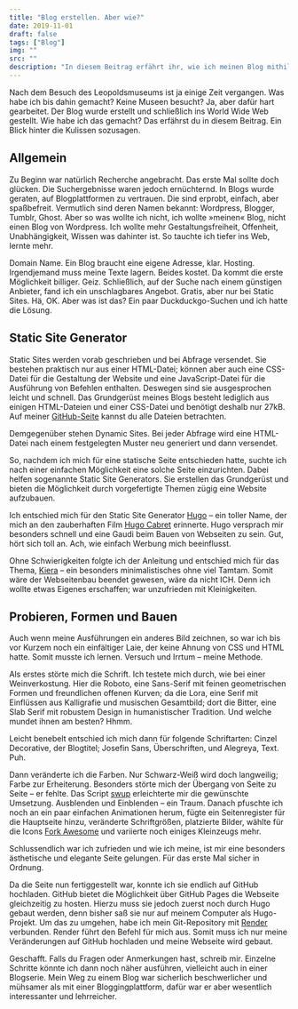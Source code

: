 ```yaml
---
title: "Blog erstellen. Aber wie?"
date: 2019-11-01
draft: false
tags: ["Blog"]
img: ""
src: ""
description: "In diesem Beitrag erfährt ihr, wie ich meinen Blog mithilfe von Hugo und Github Pages gestartet habe."
---
```


Nach dem Besuch des Leopoldsmuseums ist ja einige Zeit vergangen. Was habe ich bis dahin gemacht? Keine Museen besucht? Ja, aber dafür hart gearbeitet. Der Blog wurde erstellt und schließlich ins World Wide Web gestellt. Wie habe ich das gemacht? Das erfährst du in diesem Beitrag. Ein Blick hinter die Kulissen sozusagen. <!--more-->

## Allgemein

Zu Beginn war natürlich Recherche angebracht. Das erste Mal sollte doch glücken. Die Suchergebnisse waren jedoch ernüchternd. In Blogs wurde geraten, auf Blogplattformen zu vertrauen. Die sind erprobt, einfach, aber spaßbefreit. Vermutlich sind deren Namen bekannt: Wordpress, Blogger, Tumblr, Ghost. Aber so was wollte ich nicht, ich wollte »meinen« Blog, nicht einen Blog von Wordpress. Ich wollte mehr Gestaltungsfreiheit, Offenheit, Unabhängigkeit, Wissen was dahinter ist. So tauchte ich tiefer ins Web, lernte mehr.

Domain Name. Ein Blog braucht eine eigene Adresse, klar. Hosting. Irgendjemand muss meine Texte lagern. Beides kostet. Da kommt die erste Möglichkeit billiger. Geiz. Schließlich, auf der Suche nach einem günstigen Anbieter, fand ich ein unschlagbares Angebot. Gratis, aber nur bei Static Sites. Hä, OK. Aber was ist das? Ein paar Duckduckgo-Suchen und ich hatte die Lösung.

## Static Site Generator

Static Sites werden vorab geschrieben und bei Abfrage versendet. Sie bestehen praktisch nur aus einer HTML-Datei; können aber auch eine CSS-Datei für die Gestaltung der Website und eine JavaScript-Datei für die Ausführung von Befehlen enthalten. Deswegen sind sie ausgesprochen leicht und schnell. Das Grundgerüst meines Blogs besteht lediglich aus einigen HTML-Dateien und einer CSS-Datei und benötigt deshalb nur 27kB. Auf meiner [GitHub-Seite](https://github.com/museedepot/museedepotsource) kannst du alle Dateien betrachten.

Demgegenüber stehen Dynamic Sites. Bei jeder Abfrage wird eine HTML-Datei nach einem festgelegten Muster neu generiert und dann versendet.

So, nachdem ich mich für eine statische Seite entschieden hatte, suchte ich nach einer einfachen Möglichkeit eine solche Seite einzurichten. Dabei helfen sogenannte Static Site Generators. Sie erstellen das Grundgerüst und bieten die Möglichkeit durch vorgefertigte Themen zügig eine Website aufzubauen.

Ich entschied mich für den Static Site Generator [Hugo](https://gohugo.io/) – ein toller Name, der mich an den zauberhaften Film [Hugo Cabret](https://www.youtube.com/watch?v=Hv3obL9HqyY) erinnerte. Hugo versprach mir besonders schnell und eine Gaudi beim Bauen von Webseiten zu sein. Gut, hört sich toll an. Ach, wie einfach Werbung mich beeinflusst.

Ohne Schwierigkeiten folgte ich der Anleitung und entschied mich für das Thema, [Kiera](https://github.com/avianto/hugo-kiera) – ein besonders minimalistisches ohne viel Tamtam. Somit wäre der Webseitenbau beendet gewesen, wäre da nicht ICH. Denn ich wollte etwas Eigenes erschaffen; war unzufrieden mit Kleinigkeiten.

## Probieren, Formen und Bauen

Auch wenn meine Ausführungen ein anderes Bild zeichnen, so war ich bis vor Kurzem noch ein einfältiger Laie, der keine Ahnung von CSS und HTML hatte. Somit musste ich lernen. Versuch und Irrtum – meine Methode. 

Als erstes störte mich die Schrift. Ich testete mich durch, wie bei einer Weinverkostung. Hier die Roboto, eine Sans-Serif mit feinen geometrischen Formen und freundlichen offenen Kurven; da die Lora, eine Serif mit Einflüssen aus Kalligrafie und musischen Gesamtbild; dort die Bitter, eine Slab Serif mit robustem Design in humanistischer Tradition. Und welche mundet ihnen am besten? Hhmm.

Leicht benebelt entschied ich mich dann für folgende Schriftarten: Cinzel Decorative, der Blogtitel; Josefin Sans, Überschriften, und Alegreya, Text. Puh.

Dann veränderte ich die Farben. Nur Schwarz-Weiß wird doch langweilig; Farbe zur Erheiterung. Besonders störte mich der Übergang von Seite zu Seite – er fehlte. Das Script [swup](https://swup.js.org/) erleichterte mir die gewünschte Umsetzung. Ausblenden und Einblenden – ein Traum. Danach pfuschte ich noch an ein paar einfachen Animationen herum, fügte ein Seitenregister für die Hauptseite hinzu, veränderte Schriftgrößen, platzierte Bilder, wählte für die Icons [Fork Awesome](https://forkaweso.me/Fork-Awesome/) und variierte noch einiges Kleinzeugs mehr.

Schlussendlich war ich zufrieden und wie ich meine, ist mir eine besonders ästhetische und elegante Seite gelungen. Für das erste Mal sicher in Ordnung.

Da die Seite nun fertiggestellt war, konnte ich sie endlich auf GitHub hochladen. GitHub bietet die Möglichkeit über GitHub Pages die Webseite gleichzeitig zu hosten. Hierzu muss sie jedoch zuerst noch durch Hugo gebaut werden, denn bisher saß sie nur auf meinem Computer als Hugo-Projekt. Um das zu umgehen, habe ich mein Git-Repository mit [Render](https://render.com/) verbunden. Render führt den Befehl für mich aus. Somit muss ich nur meine Veränderungen auf GitHub hochladen und meine Webseite wird gebaut.

Geschafft. Falls du Fragen oder Anmerkungen hast, schreib mir. Einzelne Schritte könnte ich dann noch näher ausführen, vielleicht auch in einer Blogserie. Mein Weg zu einem Blog war sicherlich beschwerlicher und mühsamer als mit einer Bloggingplattform, dafür war er aber wesentlich interessanter und lehrreicher.